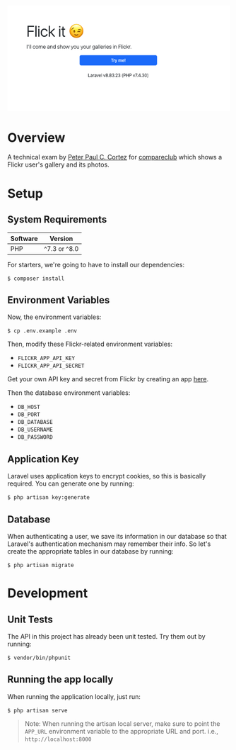 ![Image](public/img/app.png "Figured")

# Overview
A technical exam by [Peter Paul C. Cortez](mailto:innov.petercortez@gmail.com) for [compareclub](https://compareclub.com.au/) which shows a Flickr user's gallery and its photos.

# Setup
## System Requirements
| Software | Version      |
|----------|--------------|
| PHP      | ^7.3 or ^8.0 |

For starters, we're going to have to install our dependencies:
```shell
$ composer install
```

## Environment Variables
Now, the environment variables:
```shell
$ cp .env.example .env
```

Then, modify these Flickr-related environment variables:
* `FLICKR_APP_API_KEY`
* `FLICKR_APP_API_SECRET`

Get your own API key and secret from Flickr by creating an app [here](https://www.flickr.com/services/apps/create/apply/).

Then the database environment variables:
* `DB_HOST`
* `DB_PORT`
* `DB_DATABASE`
* `DB_USERNAME`
* `DB_PASSWORD`

## Application Key
Laravel uses application keys to encrypt cookies, so this is basically required. You can generate one by running:
```shell
$ php artisan key:generate
```

## Database
When authenticating a user, we save its information in our database so that Laravel's authentication mechanism may remember their info. So let's
create the appropriate tables in our database by running:
```shell
$ php artisan migrate
```

# Development
## Unit Tests
The API in this project has already been unit tested. Try them out by running:
```shell
$ vendor/bin/phpunit
```

## Running the app locally
When running the application locally, just run:
```shell
$ php artisan serve
```

> Note: When running the artisan local server, make sure to point the `APP_URL` environment variable to the appropriate URL and port. i.e., `http://localhost:8000`
